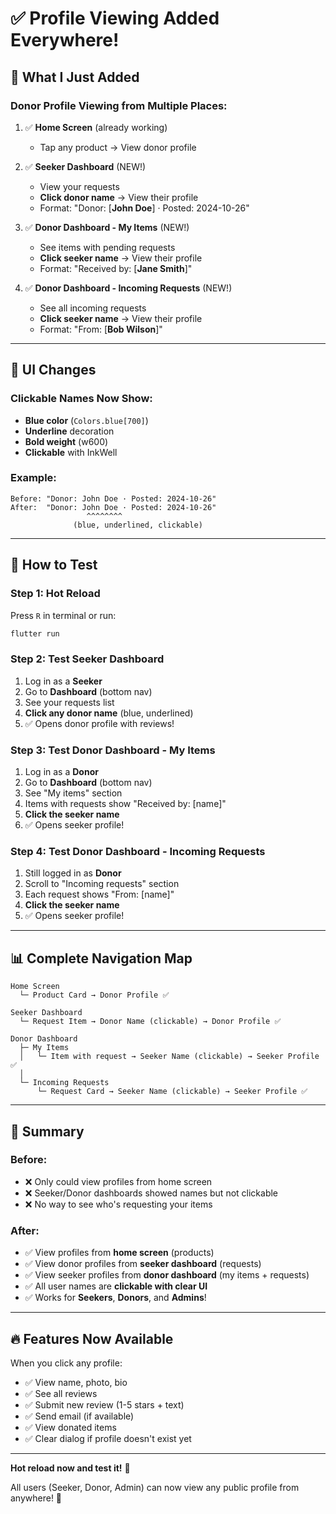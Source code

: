 # ✅ Profile Viewing Added Everywhere!

## 🎯 What I Just Added

### **Donor Profile Viewing from Multiple Places:**

1. ✅ **Home Screen** (already working)
   - Tap any product → View donor profile
   
2. ✅ **Seeker Dashboard** (NEW!)
   - View your requests
   - **Click donor name** → View their profile
   - Format: "Donor: [**John Doe**] · Posted: 2024-10-26"

3. ✅ **Donor Dashboard - My Items** (NEW!)
   - See items with pending requests
   - **Click seeker name** → View their profile
   - Format: "Received by: [**Jane Smith**]"

4. ✅ **Donor Dashboard - Incoming Requests** (NEW!)
   - See all incoming requests
   - **Click seeker name** → View their profile
   - Format: "From: [**Bob Wilson**]"

---

## 🎨 UI Changes

### Clickable Names Now Show:
- **Blue color** (`Colors.blue[700]`)
- **Underline** decoration
- **Bold weight** (w600)
- **Clickable** with InkWell

### Example:
```
Before: "Donor: John Doe · Posted: 2024-10-26"
After:  "Donor: John Doe · Posted: 2024-10-26"
                 ^^^^^^^^
              (blue, underlined, clickable)
```

---

## 🚀 How to Test

### Step 1: Hot Reload
Press `R` in terminal or run:
```powershell
flutter run
```

### Step 2: Test Seeker Dashboard
1. Log in as a **Seeker**
2. Go to **Dashboard** (bottom nav)
3. See your requests list
4. **Click any donor name** (blue, underlined)
5. ✅ Opens donor profile with reviews!

### Step 3: Test Donor Dashboard - My Items
1. Log in as a **Donor**
2. Go to **Dashboard** (bottom nav)
3. See "My items" section
4. Items with requests show "Received by: [name]"
5. **Click the seeker name**
6. ✅ Opens seeker profile!

### Step 4: Test Donor Dashboard - Incoming Requests
1. Still logged in as **Donor**
2. Scroll to "Incoming requests" section
3. Each request shows "From: [name]"
4. **Click the seeker name**
5. ✅ Opens seeker profile!

---

## 📊 Complete Navigation Map

```
Home Screen
  └─ Product Card → Donor Profile ✅

Seeker Dashboard
  └─ Request Item → Donor Name (clickable) → Donor Profile ✅

Donor Dashboard
  ├─ My Items
  │   └─ Item with request → Seeker Name (clickable) → Seeker Profile ✅
  │
  └─ Incoming Requests
      └─ Request Card → Seeker Name (clickable) → Seeker Profile ✅
```

---

## 🎉 Summary

### Before:
- ❌ Only could view profiles from home screen
- ❌ Seeker/Donor dashboards showed names but not clickable
- ❌ No way to see who's requesting your items

### After:
- ✅ View profiles from **home screen** (products)
- ✅ View donor profiles from **seeker dashboard** (requests)
- ✅ View seeker profiles from **donor dashboard** (my items + requests)
- ✅ All user names are **clickable with clear UI**
- ✅ Works for **Seekers**, **Donors**, and **Admins**!

---

## 🔥 Features Now Available

When you click any profile:
- ✅ View name, photo, bio
- ✅ See all reviews
- ✅ Submit new review (1-5 stars + text)
- ✅ Send email (if available)
- ✅ View donated items
- ✅ Clear dialog if profile doesn't exist yet

---

**Hot reload now and test it!** 🚀

All users (Seeker, Donor, Admin) can now view any public profile from anywhere! 🎊
